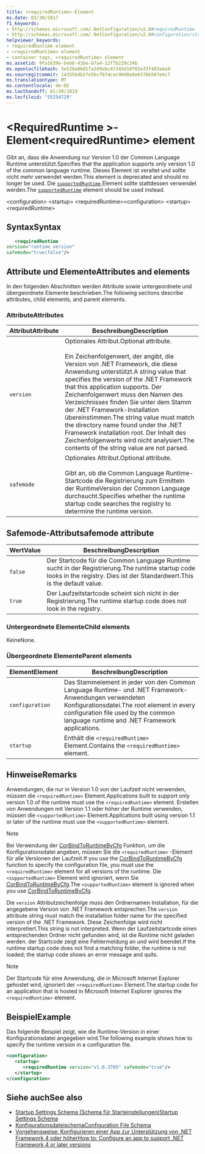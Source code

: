 ```yaml
---
title: <requiredRuntime>-Element
ms.date: 03/30/2017
f1_keywords:
- http://schemas.microsoft.com/.NetConfiguration/v2.0#requiredRuntime
- http://schemas.microsoft.com/.NetConfiguration/v2.0#configuration/startup/requiredRuntime
helpviewer_keywords:
- requiredRuntime element
- <requiredRuntime> element
- container tags, <requiredRuntime> element
ms.assetid: 9fa1639e-beb8-43be-b7a4-12f7b229c34b
ms.openlocfilehash: 5e528a8b81fa3d9abc4f345d18f01e33f483a4a9
ms.sourcegitcommit: 14355b4b2fe5bcf874cac96d0a9e6376b567e4c7
ms.translationtype: MT
ms.contentlocale: de-DE
ms.lasthandoff: 01/30/2019
ms.locfileid: "55254729"
---
```

# <a name="requiredruntime-element"></a><span data-ttu-id="7b9f5-102">\<RequiredRuntime >-Element</span><span class="sxs-lookup"><span data-stu-id="7b9f5-102">\<requiredRuntime> element</span></span>

<span data-ttu-id="7b9f5-103">Gibt an, dass die Anwendung nur Version 1.0 der Common Language Runtime unterstützt.</span><span class="sxs-lookup"><span data-stu-id="7b9f5-103">Specifies that the application supports only version 1.0 of the common language runtime.</span></span> <span data-ttu-id="7b9f5-104">Dieses Element ist veraltet und sollte nicht mehr verwendet werden.</span><span class="sxs-lookup"><span data-stu-id="7b9f5-104">This element is deprecated and should no longer be used.</span></span> <span data-ttu-id="7b9f5-105">Die [ `supportedRuntime` ](supportedruntime-element.md) Element sollte stattdessen verwendet werden.</span><span class="sxs-lookup"><span data-stu-id="7b9f5-105">The [`supportedRuntime`](supportedruntime-element.md) element should be used instead.</span></span>

<span data-ttu-id="7b9f5-106">\<configuration> \<startup> \<requiredRuntime></span><span class="sxs-lookup"><span data-stu-id="7b9f5-106">\<configuration> \<startup> \<requiredRuntime></span></span>

## <a name="syntax"></a><span data-ttu-id="7b9f5-107">Syntax</span><span class="sxs-lookup"><span data-stu-id="7b9f5-107">Syntax</span></span>

```xml
   <requiredRuntime  
version="runtime version"
safemode="true|false"/>
```

## <a name="attributes-and-elements"></a><span data-ttu-id="7b9f5-108">Attribute und Elemente</span><span class="sxs-lookup"><span data-stu-id="7b9f5-108">Attributes and elements</span></span>

<span data-ttu-id="7b9f5-109">In den folgenden Abschnitten werden Attribute sowie untergeordnete und übergeordnete Elemente beschrieben.</span><span class="sxs-lookup"><span data-stu-id="7b9f5-109">The following sections describe attributes, child elements, and parent elements.</span></span>

### <a name="attributes"></a><span data-ttu-id="7b9f5-110">Attribute</span><span class="sxs-lookup"><span data-stu-id="7b9f5-110">Attributes</span></span>

|<span data-ttu-id="7b9f5-111">Attribut</span><span class="sxs-lookup"><span data-stu-id="7b9f5-111">Attribute</span></span>|<span data-ttu-id="7b9f5-112">Beschreibung</span><span class="sxs-lookup"><span data-stu-id="7b9f5-112">Description</span></span>|
|---------------|-----------------|
|`version`|<span data-ttu-id="7b9f5-113">Optionales Attribut.</span><span class="sxs-lookup"><span data-stu-id="7b9f5-113">Optional attribute.</span></span><br /><br /> <span data-ttu-id="7b9f5-114">Ein Zeichenfolgenwert, der angibt, die Version von .NET Framework, die diese Anwendung unterstützt.</span><span class="sxs-lookup"><span data-stu-id="7b9f5-114">A string value that specifies the version of the .NET Framework that this application supports.</span></span> <span data-ttu-id="7b9f5-115">Der Zeichenfolgenwert muss den Namen des Verzeichnisses finden Sie unter dem Stamm der .NET Framework-Installation übereinstimmen.</span><span class="sxs-lookup"><span data-stu-id="7b9f5-115">The string value must match the directory name found under the .NET Framework installation root.</span></span> <span data-ttu-id="7b9f5-116">Der Inhalt des Zeichenfolgenwerts wird nicht analysiert.</span><span class="sxs-lookup"><span data-stu-id="7b9f5-116">The contents of the string value are not parsed.</span></span>|
|`safemode`|<span data-ttu-id="7b9f5-117">Optionales Attribut.</span><span class="sxs-lookup"><span data-stu-id="7b9f5-117">Optional attribute.</span></span><br /><br /> <span data-ttu-id="7b9f5-118">Gibt an, ob die Common Language Runtime-Startcode die Registrierung zum Ermitteln der RuntimeVersion der Common Language durchsucht.</span><span class="sxs-lookup"><span data-stu-id="7b9f5-118">Specifies whether the runtime startup code searches the registry to determine the runtime version.</span></span>|

## <a name="safemode-attribute"></a><span data-ttu-id="7b9f5-119">Safemode-Attribut</span><span class="sxs-lookup"><span data-stu-id="7b9f5-119">safemode attribute</span></span>

|<span data-ttu-id="7b9f5-120">Wert</span><span class="sxs-lookup"><span data-stu-id="7b9f5-120">Value</span></span>|<span data-ttu-id="7b9f5-121">Beschreibung</span><span class="sxs-lookup"><span data-stu-id="7b9f5-121">Description</span></span>|
|-----------|-----------------|
|`false`|<span data-ttu-id="7b9f5-122">Der Startcode für die Common Language Runtime sucht in der Registrierung.</span><span class="sxs-lookup"><span data-stu-id="7b9f5-122">The runtime startup code looks in the registry.</span></span> <span data-ttu-id="7b9f5-123">Dies ist der Standardwert.</span><span class="sxs-lookup"><span data-stu-id="7b9f5-123">This is the default value.</span></span>|
|`true`|<span data-ttu-id="7b9f5-124">Der Laufzeitstartcode scheint sich nicht in der Registrierung.</span><span class="sxs-lookup"><span data-stu-id="7b9f5-124">The runtime startup code does not look in the registry.</span></span>|

### <a name="child-elements"></a><span data-ttu-id="7b9f5-125">Untergeordnete Elemente</span><span class="sxs-lookup"><span data-stu-id="7b9f5-125">Child elements</span></span>

<span data-ttu-id="7b9f5-126">Keine</span><span class="sxs-lookup"><span data-stu-id="7b9f5-126">None.</span></span>

### <a name="parent-elements"></a><span data-ttu-id="7b9f5-127">Übergeordnete Elemente</span><span class="sxs-lookup"><span data-stu-id="7b9f5-127">Parent elements</span></span>

|<span data-ttu-id="7b9f5-128">Element</span><span class="sxs-lookup"><span data-stu-id="7b9f5-128">Element</span></span>|<span data-ttu-id="7b9f5-129">Beschreibung</span><span class="sxs-lookup"><span data-stu-id="7b9f5-129">Description</span></span>|
|-------------|-----------------|
|`configuration`|<span data-ttu-id="7b9f5-130">Das Stammelement in jeder von den Common Language Runtime- und .NET Framework-Anwendungen verwendeten Konfigurationsdatei.</span><span class="sxs-lookup"><span data-stu-id="7b9f5-130">The root element in every configuration file used by the common language runtime and .NET Framework applications.</span></span>|
|`startup`|<span data-ttu-id="7b9f5-131">Enthält die `<requiredRuntime>` Element.</span><span class="sxs-lookup"><span data-stu-id="7b9f5-131">Contains the `<requiredRuntime>` element.</span></span>|

## <a name="remarks"></a><span data-ttu-id="7b9f5-132">Hinweise</span><span class="sxs-lookup"><span data-stu-id="7b9f5-132">Remarks</span></span>
 <span data-ttu-id="7b9f5-133">Anwendungen, die nur in Version 1.0 von der Laufzeit nicht verwenden, müssen die `<requiredRuntime>` Element.</span><span class="sxs-lookup"><span data-stu-id="7b9f5-133">Applications built to support only version 1.0 of the runtime must use the `<requiredRuntime>` element.</span></span> <span data-ttu-id="7b9f5-134">Erstellen von Anwendungen mit Version 1.1 oder höher der Runtime verwenden, müssen die `<supportedRuntime>` Element.</span><span class="sxs-lookup"><span data-stu-id="7b9f5-134">Applications built using version 1.1 or later of the runtime must use the `<supportedRuntime>` element.</span></span>

> [!NOTE]
> <span data-ttu-id="7b9f5-135">Bei Verwendung der [CorBindToRuntimeByCfg](../../../unmanaged-api/hosting/corbindtoruntimebycfg-function.md) Funktion, um die Konfigurationsdatei angeben, müssen Sie die `<requiredRuntime>` -Element für alle Versionen der Laufzeit.</span><span class="sxs-lookup"><span data-stu-id="7b9f5-135">If you use the [CorBindToRuntimeByCfg](../../../unmanaged-api/hosting/corbindtoruntimebycfg-function.md) function to specify the configuration file, you must use the `<requiredRuntime>` element for all versions of the runtime.</span></span> <span data-ttu-id="7b9f5-136">Die `<supportedRuntime>` Element wird ignoriert, wenn Sie [CorBindToRuntimeByCfg](../../../unmanaged-api/hosting/corbindtoruntimebycfg-function.md).</span><span class="sxs-lookup"><span data-stu-id="7b9f5-136">The `<supportedRuntime>` element is ignored when you use [CorBindToRuntimeByCfg](../../../unmanaged-api/hosting/corbindtoruntimebycfg-function.md).</span></span>

 <span data-ttu-id="7b9f5-137">Die `version` Attributzeichenfolge muss den Ordnernamen Installation, für die angegebene Version von .NET Framework entsprechen.</span><span class="sxs-lookup"><span data-stu-id="7b9f5-137">The `version` attribute string must match the installation folder name for the specified version of the .NET Framework.</span></span> <span data-ttu-id="7b9f5-138">Diese Zeichenfolge wird nicht interpretiert.</span><span class="sxs-lookup"><span data-stu-id="7b9f5-138">This string is not interpreted.</span></span> <span data-ttu-id="7b9f5-139">Wenn der Laufzeitstartcode einen entsprechenden Ordner nicht gefunden wird, ist die Runtime nicht geladen werden. der Startcode zeigt eine Fehlermeldung an und wird beendet.</span><span class="sxs-lookup"><span data-stu-id="7b9f5-139">If the runtime startup code does not find a matching folder, the runtime is not loaded; the startup code shows an error message and quits.</span></span>

> [!NOTE]
> <span data-ttu-id="7b9f5-140">Der Startcode für eine Anwendung, die in Microsoft Internet Explorer gehostet wird, ignoriert der `<requiredRuntime>` Element.</span><span class="sxs-lookup"><span data-stu-id="7b9f5-140">The startup code for an application that is hosted in Microsoft Internet Explorer ignores the `<requiredRuntime>` element.</span></span>

## <a name="example"></a><span data-ttu-id="7b9f5-141">Beispiel</span><span class="sxs-lookup"><span data-stu-id="7b9f5-141">Example</span></span>

<span data-ttu-id="7b9f5-142">Das folgende Beispiel zeigt, wie die Runtime-Version in einer Konfigurationsdatei angegeben wird.</span><span class="sxs-lookup"><span data-stu-id="7b9f5-142">The following example shows how to specify the runtime version in a configuration file.</span></span>

```xml
<configuration>
   <startup>
      <requiredRuntime version="v1.0.3705" safemode="true"/>
   </startup>
</configuration>
```

## <a name="see-also"></a><span data-ttu-id="7b9f5-143">Siehe auch</span><span class="sxs-lookup"><span data-stu-id="7b9f5-143">See also</span></span>

- [<span data-ttu-id="7b9f5-144">Startup Settings Schema (Schema für Starteinstellungen)</span><span class="sxs-lookup"><span data-stu-id="7b9f5-144">Startup Settings Schema</span></span>](index.md)
- [<span data-ttu-id="7b9f5-145">Konfigurationsdateischema</span><span class="sxs-lookup"><span data-stu-id="7b9f5-145">Configuration File Schema</span></span>](../index.md)
- [<span data-ttu-id="7b9f5-146">Vorgehensweise: Konfigurieren einer App zur Unterstützung von .NET Framework 4 oder höher</span><span class="sxs-lookup"><span data-stu-id="7b9f5-146">How to: Configure an app to support .NET Framework 4 or later versions</span></span>](../../../migration-guide/how-to-configure-an-app-to-support-net-framework-4-or-4-5.md)